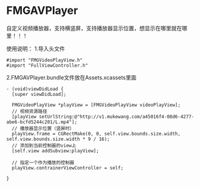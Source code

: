 # FMGAVPlayer
自定义视频播放器，支持横竖屏，支持播放器显示位置，想显示在哪里就在哪里！！！



使用说明：
  1.导入头文件
  ```objc 
  #import "FMGVideoPlayView.h" 
  #import "FullViewController.h"
  ```
  2.FMGAVPlayer.bundle文件放在Assets.xcassets里面
  
  ```objc
  - (void)viewDidLoad {
    [super viewDidLoad];

    FMGVideoPlayView *playView = [FMGVideoPlayView videoPlayView];
    // 视频资源路径
    [playView setUrlString:@"http://v1.mukewang.com/a45016f4-08d6-4277-abe6-bcfd5244c201/L.mp4"];
    // 播放器显示位置（竖屏时）
    playView.frame = CGRectMake(0, 0, self.view.bounds.size.width, self.view.bounds.size.width * 9 / 16);
    // 添加到当前控制器的view上
    [self.view addSubview:playView];

    // 指定一个作为播放的控制器
    playView.contrainerViewController = self;
    
}

  ```
